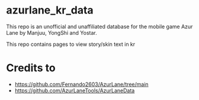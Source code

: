 # azurlane_kr_data
This repo is an unofficial and unaffiliated database for the mobile game Azur Lane by Manjuu, YongShi and Yostar.

This repo contains pages to view story/skin text in kr

# Credits to
- https://github.com/Fernando2603/AzurLane/tree/main
- https://github.com/AzurLaneTools/AzurLaneData
